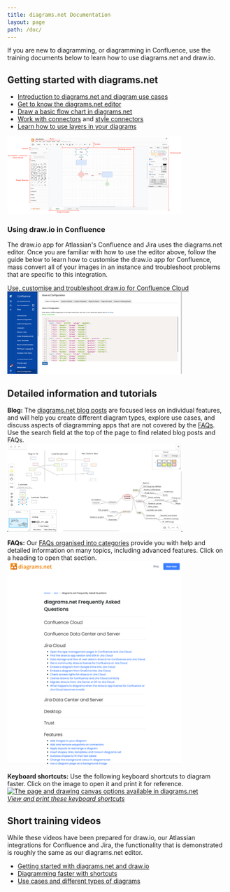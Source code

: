 ```yaml
---
title: diagrams.net Documentation
layout: page
path: /doc/
---
```


If you are new to diagramming, or diagramming in Confluence, use the training documents below to learn how to use diagrams.net and draw.io.

## Getting started with diagrams.net

* [Introduction to diagrams.net and diagram use cases](/doc/getting-started-diagram-types.html)
* [Get to know the diagrams.net editor](/doc/getting-started-editor.html)
* [Draw a basic flow chart in diagrams.net](/doc/getting-started-basic-flow-chart.html)
* [Work with connectors](/doc/faq/connectors.html) and [style connectors](/doc/faq/connector-styles.html)
* [Learn how to use layers in your diagrams](/doc/layers.html)

<img src="/assets/img/blog/interface-introduction.png" style="width=100%;max-width:400px;height:auto;" alt="The diagrams.net editor, its tools and panels">

### Using draw.io in Confluence

The draw.io app for Atlassian's Confluence and Jira uses the diagrams.net editor. Once you are familiar with how to use the editor above, follow the guide below to learn how to customise the draw.io app for Confluence, mass convert all of your images in an instance and troubleshoot problems that are specific to this integration.

[Use, customise and troubleshoot draw.io for Confluence Cloud](/doc/drawio-confluence-cloud.html)
<br /><img src="/assets/img/blog/drawio-configuration-custom-colours.png" style="width=100%;max-width:400px;height:auto;" alt="Administrators can specify custom colours for draw.io in Confluence Cloud">

## Detailed information and tutorials

**Blog:** The [diagrams.net blog posts](/blog/) are focused less on individual features, and will help you create different diagram types, explore use cases, and discuss aspects of diagramming apps that are not covered by the [FAQs](/doc/faq/). Use the search field at the top of the page to find related blog posts and FAQs.
<br /><img src="/assets/img/blog/online-whiteboard-brainstorming.png" style="width=100%;max-width:400px;height:auto;" alt="Brainstorm and plan projects on an online whiteboard with sketch.diagrams.net">

**FAQs:** Our [FAQs organised into categories](/doc/faq/) provide you with help and detailed information on many topics, including advanced features. Click on a heading to open that section.
<br /><img src="/assets/img/blog/faq-page-example.png" style="width=100%;max-width:400px;height:auto;" alt="Look for help in the FAQs">

**Keyboard shortcuts:** Use the following keyboard shortcuts to diagram faster. Click on the image to open it and print it for reference.
<br />[<img src="https://app.diagrams.net/shortcuts.svg" style="width=100%;max-width:600px;;height:auto;" alt="The page and drawing canvas options available in diagrams.net">](https://app.diagrams.net/shortcuts.svg)
<br />[_View and print these keyboard shortcuts_](https://app.diagrams.net/shortcuts.svg)

## Short training videos

While these videos have been prepared for draw.io, our Atlassian integrations for Confluence and Jira, the functionality that is demonstrated is roughly the same as our diagrams.net editor.

* [Getting started with diagrams.net and draw.io](https://www.youtube.com/watch?v=PfY5BN-Saho&list=PLX6xdk86h_0zxz0Ia4Te17VTehnlqmBnw&index=7)
* [Diagramming faster with shortcuts](https://www.youtube.com/watch?v=LwNYm7DCDCY&list=PLX6xdk86h_0zDOt2OUYYHB25vBvwe6rq3&index=1)
* [Use cases and different types of diagrams](https://www.youtube.com/playlist?list=PLX6xdk86h_0xJDSi1X7j-Amdc4OjIEKdY)
